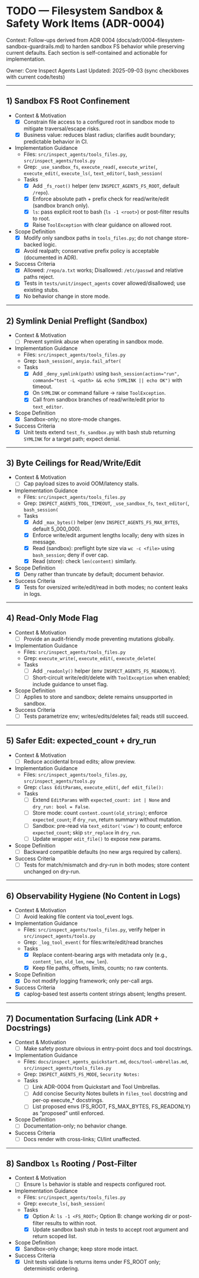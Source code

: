 # TODO — Filesystem Sandbox & Safety Work Items (ADR-0004)

Context: Follow-ups derived from ADR 0004 (docs/adr/0004-filesystem-sandbox-guardrails.md) to harden sandbox FS behavior while preserving current defaults. Each section is self-contained and actionable for implementation.

Owner: Core Inspect Agents
Last Updated: 2025-09-03 (sync checkboxes with current code/tests)

---

## 1) Sandbox FS Root Confinement

- Context & Motivation
  - [x] Constrain file access to a configured root in sandbox mode to mitigate traversal/escape risks.
  - [x] Business value: reduces blast radius; clarifies audit boundary; predictable behavior in CI.

- Implementation Guidance
  - Files: `src/inspect_agents/tools_files.py`, `src/inspect_agents/tools.py`
  - Grep: `_use_sandbox_fs`, `execute_read(`, `execute_write(`, `execute_edit(`, `execute_ls(`, `text_editor(`, `bash_session(`
  - Tasks
    - [x] Add `_fs_root()` helper (env `INSPECT_AGENTS_FS_ROOT`, default `/repo`).
    - [x] Enforce absolute path + prefix check for read/write/edit (sandbox branch only).
    - [x] `ls`: pass explicit root to bash (`ls -1 <root>`) or post-filter results to root.
    - [x] Raise `ToolException` with clear guidance on allowed root.

- Scope Definition
  - [x] Modify only sandbox paths in `tools_files.py`; do not change store-backed logic.
  - [x] Avoid realpath; conservative prefix policy is acceptable (documented in ADR).

- Success Criteria
  - [x] Allowed: `/repo/a.txt` works; Disallowed: `/etc/passwd` and relative paths reject.
  - [x] Tests in `tests/unit/inspect_agents` cover allowed/disallowed; use existing stubs.
  - [x] No behavior change in store mode.

---

## 2) Symlink Denial Preflight (Sandbox)

- Context & Motivation
  - [ ] Prevent symlink abuse when operating in sandbox mode.

- Implementation Guidance
  - Files: `src/inspect_agents/tools_files.py`
  - Grep: `bash_session(`, `anyio.fail_after(`
  - Tasks
    - [x] Add `_deny_symlink(path)` using `bash_session(action="run", command="test -L <path> && echo SYMLINK || echo OK")` with timeout.
    - [x] On `SYMLINK` or command failure → raise `ToolException`.
    - [x] Call from sandbox branches of read/write/edit prior to `text_editor`.

- Scope Definition
  - [x] Sandbox-only; no store-mode changes.

- Success Criteria
  - [x] Unit tests extend `test_fs_sandbox.py` with bash stub returning `SYMLINK` for a target path; expect denial.

---

## 3) Byte Ceilings for Read/Write/Edit

- Context & Motivation
  - [ ] Cap payload sizes to avoid OOM/latency stalls.

- Implementation Guidance
  - Files: `src/inspect_agents/tools_files.py`
  - Grep: `INSPECT_AGENTS_TOOL_TIMEOUT`, `_use_sandbox_fs`, `text_editor(`, `bash_session(`
  - Tasks
    - [x] Add `_max_bytes()` helper (env `INSPECT_AGENTS_FS_MAX_BYTES`, default 5_000_000).
    - [x] Enforce write/edit argument lengths locally; deny with sizes in message.
    - [x] Read (sandbox): preflight byte size via `wc -c <file>` using `bash_session`; deny if over cap.
    - [x] Read (store): check `len(content)` similarly.

- Scope Definition
  - [x] Deny rather than truncate by default; document behavior.

- Success Criteria
  - [x] Tests for oversized write/edit/read in both modes; no content leaks in logs.

---

## 4) Read-Only Mode Flag

- Context & Motivation
  - [ ] Provide an audit-friendly mode preventing mutations globally.

- Implementation Guidance
  - Files: `src/inspect_agents/tools_files.py`
  - Grep: `execute_write(`, `execute_edit(`, `execute_delete(`
  - Tasks
    - [ ] Add `_readonly()` helper (env `INSPECT_AGENTS_FS_READONLY`).
    - [ ] Short-circuit write/edit/delete with `ToolException` when enabled; include guidance to unset flag.

- Scope Definition
  - [ ] Applies to store and sandbox; delete remains unsupported in sandbox.

- Success Criteria
  - [ ] Tests parametrize env; writes/edits/deletes fail; reads still succeed.

---

## 5) Safer Edit: expected_count + dry_run

- Context & Motivation
  - [ ] Reduce accidental broad edits; allow preview.

- Implementation Guidance
  - Files: `src/inspect_agents/tools_files.py`, `src/inspect_agents/tools.py`
  - Grep: `class EditParams`, `execute_edit(`, `def edit_file():`
  - Tasks
    - [ ] Extend `EditParams` with `expected_count: int | None` and `dry_run: bool = False`.
    - [ ] Store mode: count `content.count(old_string)`; enforce `expected_count`; if `dry_run`, return summary without mutation.
    - [ ] Sandbox: pre-read via `text_editor('view')` to count; enforce `expected_count`; skip `str_replace` in `dry_run`.
    - [ ] Update wrapper `edit_file()` to expose new params.

- Scope Definition
  - [ ] Backward compatible defaults (no new args required by callers).

- Success Criteria
  - [ ] Tests for match/mismatch and dry-run in both modes; store content unchanged on dry-run.

---

## 6) Observability Hygiene (No Content in Logs)

- Context & Motivation
  - [ ] Avoid leaking file content via tool_event logs.

- Implementation Guidance
  - Files: `src/inspect_agents/tools_files.py`, verify helper in `src/inspect_agents/tools.py`
  - Grep: `_log_tool_event(` for files:write/edit/read branches
  - Tasks
    - [x] Replace content-bearing args with metadata only (e.g., `content_len`, `old_len`, `new_len`).
    - [x] Keep file paths, offsets, limits, counts; no raw contents.

- Scope Definition
  - [x] Do not modify logging framework; only per-call args.

- Success Criteria
  - [x] caplog-based test asserts content strings absent; lengths present.

---

## 7) Documentation Surfacing (Link ADR + Docstrings)

- Context & Motivation
  - [ ] Make safety posture obvious in entry-point docs and tool docstrings.

- Implementation Guidance
  - Files: `docs/inspect_agents_quickstart.md`, `docs/tool-umbrellas.md`, `src/inspect_agents/tools_files.py`
  - Grep: `INSPECT_AGENTS_FS_MODE`, `Security Notes:`
  - Tasks
    - [ ] Link ADR-0004 from Quickstart and Tool Umbrellas.
    - [ ] Add concise Security Notes bullets in `files_tool` docstring and per-op execute_* docstrings.
    - [ ] List proposed envs (FS_ROOT, FS_MAX_BYTES, FS_READONLY) as “proposed” until enforced.

- Scope Definition
  - [ ] Documentation-only; no behavior change.

- Success Criteria
  - [ ] Docs render with cross-links; CI/lint unaffected.

---

## 8) Sandbox `ls` Rooting / Post-Filter

- Context & Motivation
  - [ ] Ensure `ls` behavior is stable and respects configured root.

- Implementation Guidance
  - Files: `src/inspect_agents/tools_files.py`
  - Grep: `execute_ls(`, `bash_session(`
  - Tasks
    - [x] Option A: `ls -1 <FS_ROOT>`; Option B: change working dir or post-filter results to within root.
    - [x] Update sandbox bash stub in tests to accept root argument and return scoped list.

- Scope Definition
  - [x] Sandbox-only change; keep store mode intact.

- Success Criteria
  - [x] Unit tests validate ls returns items under FS_ROOT only; deterministic ordering.
